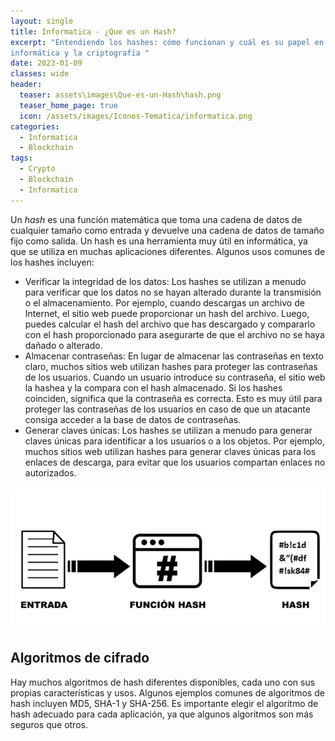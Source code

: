 ```yaml
---
layout: single
title: Informatica - ¿Que es un Hash?
excerpt: "Entendiendo los hashes: cómo funcionan y cuál es su papel en la 
informática y la criptografía "
date: 2023-01-09
classes: wide
header:
  teaser: assets\images\Que-es-un-Hash\hash.png
  teaser_home_page: true
  icon: /assets/images/Iconos-Tematica/informatica.png
categories:
  - Informatica
  - Blockchain
tags:  
  - Crypto
  - Blockchain
  - Informatica
---
```


Un *hash* es una función matemática que toma una cadena de datos de cualquier tamaño
como entrada y devuelve una cadena de datos de tamaño fijo como salida. Un hash es una
herramienta muy útil en informática, ya que se utiliza en muchas aplicaciones
diferentes. Algunos usos comunes de los hashes incluyen:
<br>
- Verificar la integridad de los datos: Los hashes se utilizan a menudo para verificar
que los datos no se hayan alterado durante la transmisión o el almacenamiento. Por
ejemplo, cuando descargas un archivo de Internet, el sitio web puede proporcionar un
hash del archivo. Luego, puedes calcular el hash del archivo que has descargado y
compararlo con el hash proporcionado para asegurarte de que el archivo no se haya
dañado o alterado.
- Almacenar contraseñas: En lugar de almacenar las contraseñas en texto claro, muchos
sitios web utilizan hashes para proteger las contraseñas de los usuarios. Cuando un
usuario introduce su contraseña, el sitio web la hashea y la compara con el hash 
almacenado. Si los hashes coinciden, significa que la contraseña es correcta. Esto es 
muy útil para proteger las contraseñas de los usuarios en caso de que un atacante 
consiga acceder a la base de datos de contraseñas.
-  Generar claves únicas: Los hashes se utilizan a menudo para generar claves únicas
para identificar a los usuarios o a los objetos. Por ejemplo, muchos sitios web
utilizan hashes para generar claves únicas para los enlaces de descarga, para evitar
que los usuarios compartan enlaces no autorizados.
<p align="center">
<img src="assets\images\Que-es-un-Hash\proceso_hash.png">
</p>

## Algoritmos de cifrado
Hay muchos algoritmos de hash diferentes disponibles, cada uno con sus propias 
características y usos. Algunos ejemplos comunes de algoritmos de hash incluyen MD5, 
SHA-1 y SHA-256. Es importante elegir el algoritmo de hash adecuado para cada 
aplicación, ya que algunos algoritmos son más seguros que otros.

